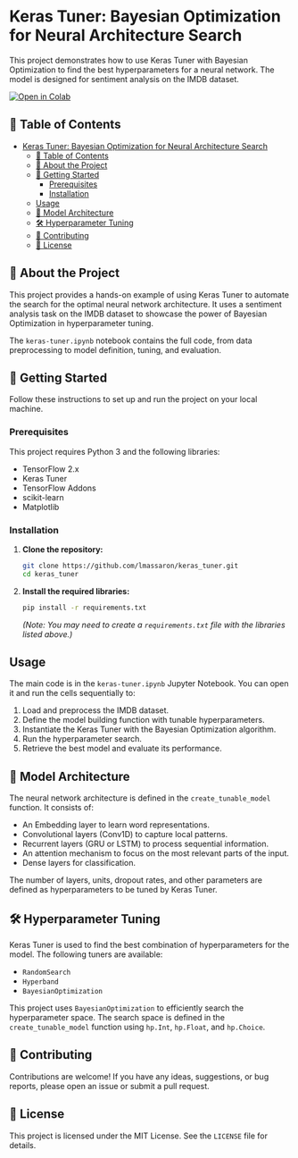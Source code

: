 # Keras Tuner: Bayesian Optimization for Neural Architecture Search

This project demonstrates how to use Keras Tuner with Bayesian Optimization to find the best hyperparameters for a neural network. The model is designed for sentiment analysis on the IMDB dataset.

[![Open in Colab](https://colab.research.google.com/assets/colab-badge.svg)](https://colab.research.google.com/github/lmassaron/keras_tuner/blob/main/keras-tuner.ipynb)

## 📝 Table of Contents
- [Keras Tuner: Bayesian Optimization for Neural Architecture Search](#keras-tuner-bayesian-optimization-for-neural-architecture-search)
  - [📝 Table of Contents](#-table-of-contents)
  - [🧐 About the Project](#-about-the-project)
  - [🚀 Getting Started](#-getting-started)
    - [Prerequisites](#prerequisites)
    - [Installation](#installation)
  - [Usage](#usage)
  - [🤖 Model Architecture](#-model-architecture)
  - [🛠️ Hyperparameter Tuning](#️-hyperparameter-tuning)
  - [🤝 Contributing](#-contributing)
  - [📄 License](#-license)


## 🧐 About the Project

This project provides a hands-on example of using Keras Tuner to automate the search for the optimal neural network architecture. It uses a sentiment analysis task on the IMDB dataset to showcase the power of Bayesian Optimization in hyperparameter tuning.

The `keras-tuner.ipynb` notebook contains the full code, from data preprocessing to model definition, tuning, and evaluation.

## 🚀 Getting Started

Follow these instructions to set up and run the project on your local machine.

### Prerequisites

This project requires Python 3 and the following libraries:

- TensorFlow 2.x
- Keras Tuner
- TensorFlow Addons
- scikit-learn
- Matplotlib

### Installation

1.  **Clone the repository:**
    ```bash
    git clone https://github.com/lmassaron/keras_tuner.git
    cd keras_tuner
    ```

2.  **Install the required libraries:**
    ```bash
    pip install -r requirements.txt
    ```
    *(Note: You may need to create a `requirements.txt` file with the libraries listed above.)*

## Usage

The main code is in the `keras-tuner.ipynb` Jupyter Notebook. You can open it and run the cells sequentially to:

1.  Load and preprocess the IMDB dataset.
2.  Define the model building function with tunable hyperparameters.
3.  Instantiate the Keras Tuner with the Bayesian Optimization algorithm.
4.  Run the hyperparameter search.
5.  Retrieve the best model and evaluate its performance.

## 🤖 Model Architecture

The neural network architecture is defined in the `create_tunable_model` function. It consists of:

-   An Embedding layer to learn word representations.
-   Convolutional layers (Conv1D) to capture local patterns.
-   Recurrent layers (GRU or LSTM) to process sequential information.
-   An attention mechanism to focus on the most relevant parts of the input.
-   Dense layers for classification.

The number of layers, units, dropout rates, and other parameters are defined as hyperparameters to be tuned by Keras Tuner.

## 🛠️ Hyperparameter Tuning

Keras Tuner is used to find the best combination of hyperparameters for the model. The following tuners are available:

-   `RandomSearch`
-   `Hyperband`
-   `BayesianOptimization`

This project uses `BayesianOptimization` to efficiently search the hyperparameter space. The search space is defined in the `create_tunable_model` function using `hp.Int`, `hp.Float`, and `hp.Choice`.

## 🤝 Contributing

Contributions are welcome! If you have any ideas, suggestions, or bug reports, please open an issue or submit a pull request.

## 📄 License

This project is licensed under the MIT License. See the `LICENSE` file for details.